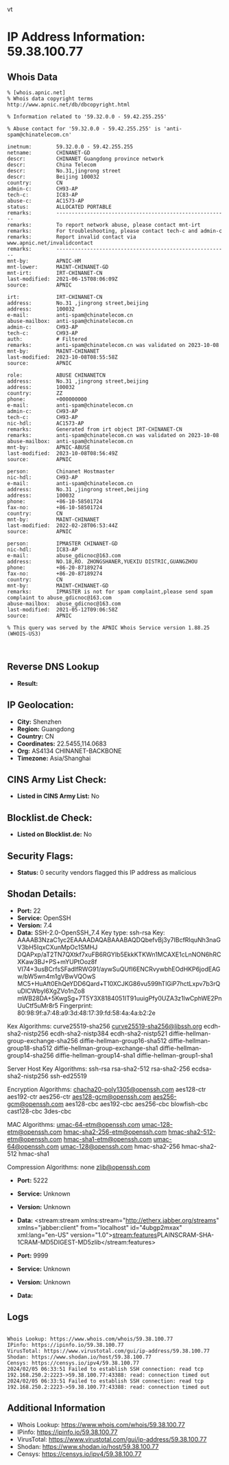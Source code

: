 vt
# IP Address Information: 59.38.100.77

## Whois Data
```
% [whois.apnic.net]
% Whois data copyright terms    http://www.apnic.net/db/dbcopyright.html

% Information related to '59.32.0.0 - 59.42.255.255'

% Abuse contact for '59.32.0.0 - 59.42.255.255' is 'anti-spam@chinatelecom.cn'

inetnum:        59.32.0.0 - 59.42.255.255
netname:        CHINANET-GD
descr:          CHINANET Guangdong province network
descr:          China Telecom
descr:          No.31,jingrong street
descr:          Beijing 100032
country:        CN
admin-c:        CH93-AP
tech-c:         IC83-AP
abuse-c:        AC1573-AP
status:         ALLOCATED PORTABLE
remarks:        --------------------------------------------------------
remarks:        To report network abuse, please contact mnt-irt
remarks:        For troubleshooting, please contact tech-c and admin-c
remarks:        Report invalid contact via www.apnic.net/invalidcontact
remarks:        --------------------------------------------------------
mnt-by:         APNIC-HM
mnt-lower:      MAINT-CHINANET-GD
mnt-irt:        IRT-CHINANET-CN
last-modified:  2021-06-15T08:06:09Z
source:         APNIC

irt:            IRT-CHINANET-CN
address:        No.31 ,jingrong street,beijing
address:        100032
e-mail:         anti-spam@chinatelecom.cn
abuse-mailbox:  anti-spam@chinatelecom.cn
admin-c:        CH93-AP
tech-c:         CH93-AP
auth:           # Filtered
remarks:        anti-spam@chinatelecom.cn was validated on 2023-10-08
mnt-by:         MAINT-CHINANET
last-modified:  2023-10-08T08:55:58Z
source:         APNIC

role:           ABUSE CHINANETCN
address:        No.31 ,jingrong street,beijing
address:        100032
country:        ZZ
phone:          +000000000
e-mail:         anti-spam@chinatelecom.cn
admin-c:        CH93-AP
tech-c:         CH93-AP
nic-hdl:        AC1573-AP
remarks:        Generated from irt object IRT-CHINANET-CN
remarks:        anti-spam@chinatelecom.cn was validated on 2023-10-08
abuse-mailbox:  anti-spam@chinatelecom.cn
mnt-by:         APNIC-ABUSE
last-modified:  2023-10-08T08:56:49Z
source:         APNIC

person:         Chinanet Hostmaster
nic-hdl:        CH93-AP
e-mail:         anti-spam@chinatelecom.cn
address:        No.31 ,jingrong street,beijing
address:        100032
phone:          +86-10-58501724
fax-no:         +86-10-58501724
country:        CN
mnt-by:         MAINT-CHINANET
last-modified:  2022-02-28T06:53:44Z
source:         APNIC

person:         IPMASTER CHINANET-GD
nic-hdl:        IC83-AP
e-mail:         abuse_gdicnoc@163.com
address:        NO.18,RO. ZHONGSHANER,YUEXIU DISTRIC,GUANGZHOU
phone:          +86-20-87189274
fax-no:         +86-20-87189274
country:        CN
mnt-by:         MAINT-CHINANET-GD
remarks:        IPMASTER is not for spam complaint,please send spam complaint to abuse_gdicnoc@163.com
abuse-mailbox:  abuse_gdicnoc@163.com
last-modified:  2021-05-12T09:06:58Z
source:         APNIC

% This query was served by the APNIC Whois Service version 1.88.25 (WHOIS-US3)



```
## Reverse DNS Lookup
- **Result:** 

## IP Geolocation:
- **City:** Shenzhen
- **Region:** Guangdong
- **Country:** CN
- **Coordinates:** 22.5455,114.0683
- **Org:** AS4134 CHINANET-BACKBONE
- **Timezone:** Asia/Shanghai

## CINS Army List Check:
- **Listed in CINS Army List:** 
No

## Blocklist.de Check:
- **Listed on Blocklist.de:** 
No

## Security Flags:
- **Status:** 0 security vendors flagged this IP address as malicious

## Shodan Details:
- **Port:** 22
- **Service:** OpenSSH
- **Version:** 7.4
- **Data:** SSH-2.0-OpenSSH_7.4
Key type: ssh-rsa
Key: AAAAB3NzaC1yc2EAAAADAQABAAABAQDQbefvBj3y7IBcfRlquNh3naGV3bH5IqxCXunMpOc1SMHJ
DQAPxp/aT2TN7QXtkf7xuFB6RGYIb5EkkKTKWn1MCAXE1cLnNON6hRCXKaw3BJ+PS+mYUPtOoz8f
VI74+3usBCrfsSFadlfRWG91/aywSuQUfI6ENCRvywbhEOdHKP6jodEAGw/bW5wn4m1gVBwVQOwS
MC5+HuAft0EhQeYDD6Qard+T10XCJKG86vu599hTlGiP7hctLxpv7b3rQuDlCWbyl6XgZVo1nZo8
mWB28DA+5KwgSg+7T5Y3X8184051IT91uuigPfy0UZA3z1lwCphWE2PnUuCtf5uMr8r5
Fingerprint: 80:98:9f:a7:48:a9:3d:48:17:39:fd:58:4a:4a:b2:2e

Kex Algorithms:
	curve25519-sha256
	curve25519-sha256@libssh.org
	ecdh-sha2-nistp256
	ecdh-sha2-nistp384
	ecdh-sha2-nistp521
	diffie-hellman-group-exchange-sha256
	diffie-hellman-group16-sha512
	diffie-hellman-group18-sha512
	diffie-hellman-group-exchange-sha1
	diffie-hellman-group14-sha256
	diffie-hellman-group14-sha1
	diffie-hellman-group1-sha1

Server Host Key Algorithms:
	ssh-rsa
	rsa-sha2-512
	rsa-sha2-256
	ecdsa-sha2-nistp256
	ssh-ed25519

Encryption Algorithms:
	chacha20-poly1305@openssh.com
	aes128-ctr
	aes192-ctr
	aes256-ctr
	aes128-gcm@openssh.com
	aes256-gcm@openssh.com
	aes128-cbc
	aes192-cbc
	aes256-cbc
	blowfish-cbc
	cast128-cbc
	3des-cbc

MAC Algorithms:
	umac-64-etm@openssh.com
	umac-128-etm@openssh.com
	hmac-sha2-256-etm@openssh.com
	hmac-sha2-512-etm@openssh.com
	hmac-sha1-etm@openssh.com
	umac-64@openssh.com
	umac-128@openssh.com
	hmac-sha2-256
	hmac-sha2-512
	hmac-sha1

Compression Algorithms:
	none
	zlib@openssh.com


- **Port:** 5222
- **Service:** Unknown
- **Version:** Unknown
- **Data:** <?xml version='1.0' encoding='UTF-8'?><stream:stream xmlns:stream="http://etherx.jabber.org/streams" xmlns="jabber:client" from="localhost" id="4ubgp2mxax" xml:lang="en-US" version="1.0"><stream:features><starttls xmlns="urn:ietf:params:xml:ns:xmpp-tls"></starttls><mechanisms xmlns="urn:ietf:params:xml:ns:xmpp-sasl"><mechanism>PLAIN</mechanism><mechanism>SCRAM-SHA-1</mechanism><mechanism>CRAM-MD5</mechanism><mechanism>DIGEST-MD5</mechanism></mechanisms><compression xmlns="http://jabber.org/features/compress"><method>zlib</method></compression><ver xmlns="urn:xmpp:features:rosterver"/><register xmlns="http://jabber.org/features/iq-register"/><c xmlns="http://jabber.org/protocol/caps" hash="sha-1" node="https://www.igniterealtime.org/projects/openfire/" ver="07L6PFzQQLJcGb+loAfAjnk673Q="/></stream:features>

- **Port:** 9999
- **Service:** Unknown
- **Version:** Unknown
- **Data:** 

## Logs
```

Whois Lookup: https://www.whois.com/whois/59.38.100.77
IPinfo: https://ipinfo.io/59.38.100.77
VirusTotal: https://www.virustotal.com/gui/ip-address/59.38.100.77
Shodan: https://www.shodan.io/host/59.38.100.77
Censys: https://censys.io/ipv4/59.38.100.77
2024/02/05 06:33:51 Failed to establish SSH connection: read tcp 192.168.250.2:2223->59.38.100.77:43388: read: connection timed out
2024/02/05 06:33:51 Failed to establish SSH connection: read tcp 192.168.250.2:2223->59.38.100.77:43388: read: connection timed out

```
## Additional Information
- Whois Lookup: https://www.whois.com/whois/59.38.100.77
- IPinfo: https://ipinfo.io/59.38.100.77
- VirusTotal: https://www.virustotal.com/gui/ip-address/59.38.100.77
- Shodan: https://www.shodan.io/host/59.38.100.77
- Censys: https://censys.io/ipv4/59.38.100.77

